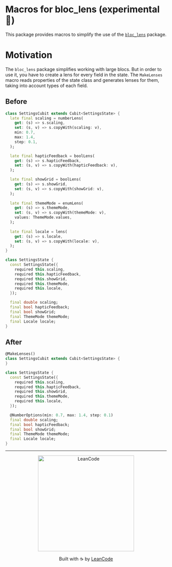 # Macros for bloc_lens (experimental 🧪)

This package provides macros to simplify the use of the [`bloc_lens`][bloc_lens] package.

# Motivation

The `bloc_lens` package simplifies working with large blocs. But in order to use it,
you have to create a lens for every field in the state. The `MakeLenses` macro reads
properties of the state class and generates lenses for them, taking into account types
of each field.

## Before

```dart
class SettingsCubit extends Cubit<SettingsState> {
  late final scaling = numberLens(
    get: (s) => s.scaling,
    set: (s, v) => s.copyWith(scaling: v),
    min: 0.7,
    max: 1.4,
    step: 0.1,
  );

  late final hapticFeedback = boolLens(
    get: (s) => s.hapticFeedback,
    set: (s, v) => s.copyWith(hapticFeedback: v),
  );

  late final showGrid = boolLens(
    get: (s) => s.showGrid,
    set: (s, v) => s.copyWith(showGrid: v),
  );
  
  late final themeMode = enumLens(
    get: (s) => s.themeMode,
    set: (s, v) => s.copyWith(themeMode: v),
    values: ThemeMode.values,
  );
  
  late final locale = lens(
    get: (s) => s.locale,
    set: (s, v) => s.copyWith(locale: v),
  );
}

class SettingsState {
  const SettingsState({
    required this.scaling,
    required this.hapticFeedback,
    required this.showGrid,
    required this.themeMode,
    required this.locale,
  });

  final double scaling;
  final bool hapticFeedback;
  final bool showGrid;
  final ThemeMode themeMode;
  final Locale locale;
}
```

## After

```dart
@MakeLenses()
class SettingsCubit extends Cubit<SettingsState> {
}

class SettingsState {
  const SettingsState({
    required this.scaling,
    required this.hapticFeedback,
    required this.showGrid,
    required this.themeMode,
    required this.locale,
  });

  @NumberOptions(min: 0.7, max: 1.4, step: 0.1)
  final double scaling;
  final bool hapticFeedback;
  final bool showGrid;
  final ThemeMode themeMode;
  final Locale locale;
}
```

---

<p align="center">
   <a href="https://leancode.co/?utm_source=readme&utm_medium=bloc_lens_package">
      <img alt="LeanCode" src="https://leancodepublic.blob.core.windows.net/public/wide.png" width="300"/>
   </a>
   <p align="center">
   Built with ☕️ by <a href="https://leancode.co/?utm_source=readme&utm_medium=bloc_lens_package">LeanCode</a>
   </p>
</p>

[bloc_lens]: https://pub.dev/packages/bloc_lens
